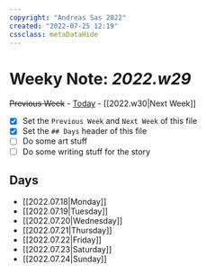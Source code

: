 ```yaml
---
copyright: "Andreas Sas 2022"
created: "2022-07-25 12:19"
cssclass: metaDataHide
---
```


# Weeky Note: *2022.w29*
 ~~Previous Week~~ - [Today](obsidian://advanced-uri?daily=true) - [[2022.w30|Next Week]]

- [x] Set the `Previous Week` and `Next Week` of this file
- [x] Set the `## Days` header of this file
- [ ] Do some art stuff
- [ ] Do some writing stuff for the story

## Days
- [[2022.07.18|Monday]]
- [[2022.07.19|Tuesday]]
- [[2022.07.20|Wednesday]]
- [[2022.07.21|Thursday]]
- [[2022.07.22|Friday]]
- [[2022.07.23|Saturday]]
- [[2022.07.24|Sunday]]